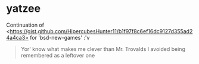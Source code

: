 # yatzee
Continuation of &lt;https://gist.github.com/HipercubesHunter11/b1f97f8c6ef16dc9127d355ad24a4ca3> for 'bsd-new-games' :'v

> Yor' know what makes me clever than Mr. Trovalds
> I avoided being remembered as a leftover one

